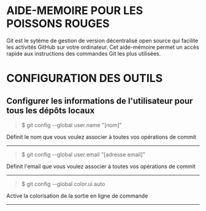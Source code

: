 # AIDE-MEMOIRE POUR LES POISSONS ROUGES

Git est le sytème de gestion de version décentralisé open source qui facilite les activités GitHub sur votre ordinateur.
Cet aide-mémoire permet un accès rapide aux instructions des commandes Git les plus utilisées.

# CONFIGURATION DES OUTILS 

## Configurer les informations de l'utilisateur pour tous les dépôts locaux

>$ git config --global user.name "[nom]"

Définit le nom que vous voulez associer à toutes vos opérations de
commit 
___
>$ git config --global user.email "[adresse email]"

Définit l'email que vous voulez associer à toutes vos opérations de commit
___
>$ git config --global color.ui auto

Active la colorisation de la sortie en ligne de commande
___